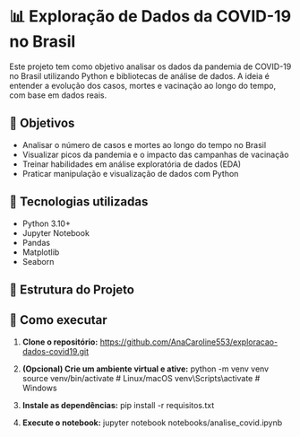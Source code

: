 # 📊 Exploração de Dados da COVID-19 no Brasil

Este projeto tem como objetivo analisar os dados da pandemia de COVID-19 no Brasil utilizando Python e bibliotecas de análise de dados. A ideia é entender a evolução dos casos, mortes e vacinação ao longo do tempo, com base em dados reais.

## 🎯 Objetivos

- Analisar o número de casos e mortes ao longo do tempo no Brasil
- Visualizar picos da pandemia e o impacto das campanhas de vacinação
- Treinar habilidades em análise exploratória de dados (EDA)
- Praticar manipulação e visualização de dados com Python

## 🧰 Tecnologias utilizadas

- Python 3.10+
- Jupyter Notebook
- Pandas
- Matplotlib
- Seaborn

## 📁 Estrutura do Projeto
## 🧪 Como executar

1. **Clone o repositório:**
 https://github.com/AnaCaroline553/exploracao-dados-covid19.git

2. **(Opcional) Crie um ambiente virtual e ative:**
python -m venv venv
source venv/bin/activate # Linux/macOS
venv\Scripts\activate # Windows

3. **Instale as dependências:**
pip install -r requisitos.txt

4. **Execute o notebook:**
jupyter notebook notebooks/analise_covid.ipynb




   
